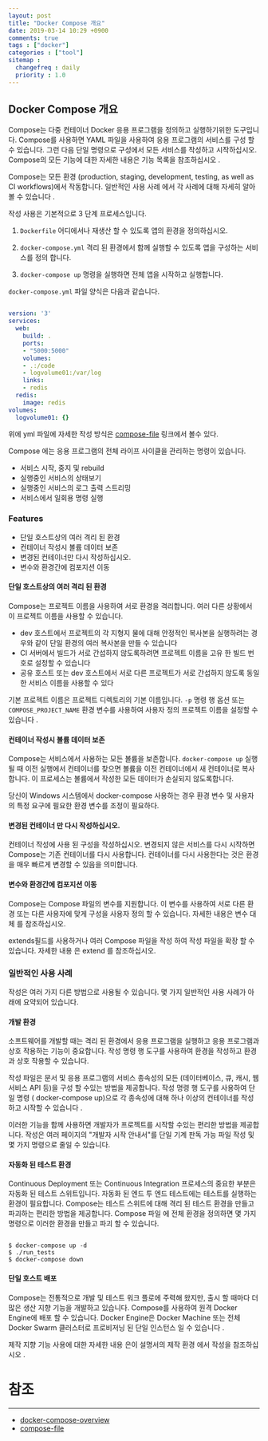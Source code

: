 ```yaml
---
layout: post
title: "Docker Compose 개요"
date: 2019-03-14 10:29 +0900
comments: true
tags : ["docker"]
categories : ["tool"]
sitemap :
  changefreq : daily
  priority : 1.0
---
```

## Docker Compose 개요

Compose는 다중 컨테이너 Docker 응용 프로그램을 정의하고 실행하기위한 도구입니다. 
Compose를 사용하면 YAML 파일을 사용하여 응용 프로그램의 서비스를 구성 할 수 있습니다. 
그런 다음 단일 명령으로 구성에서 모든 서비스를 작성하고 시작하십시오. 
Compose의 모든 기능에 대한 자세한 내용은 기능 목록을 참조하십시오 .

Compose는 모든 환경 (production, staging, development, testing, as well as CI workflows)에서 작동합니다. 
일반적인 사용 사례 에서 각 사례에 대해 자세히 알아볼 수 있습니다 .

작성 사용은 기본적으로 3 단계 프로세스입니다.

1. `Dockerfile` 어디에서나 재생산 할 수 있도록 앱의 환경을 정의하십시오.

1. `docker-compose.yml` 격리 된 환경에서 함께 실행할 수 있도록 앱을 구성하는 서비스를 정의 합니다.

1. `docker-compose up` 명령을 실행하면 전체 앱을 시작하고 실행합니다.

`docker-compose.yml` 파일 양식은 다음과 같습니다.

```yaml

version: '3'
services:
  web:
    build: .
    ports:
    - "5000:5000"
    volumes:
    - .:/code
    - logvolume01:/var/log
    links:
    - redis
  redis:
    image: redis
volumes:
  logvolume01: {}

```

위에 yml 파일에 자세한 작성 방식은 [compose-file](https://docs.docker.com/compose/compose-file/) 링크에서 볼수 있다.

Compose 에는 응용 프로그램의 전체 라이프 사이클을 관리하는 명령이 있습니다.

* 서비스 시작, 중지 및 rebuild
* 실행중인 서비스의 상태보기
* 실행중인 서비스의 로그 출력 스트리밍
* 서비스에서 일회용 명령 실행

### Features

* 단일 호스트상의 여러 격리 된 환경
* 컨테이너 작성시 볼륨 데이터 보존
* 변경된 컨테이너만 다시 작성하십시오.
* 변수와 환경간에 컴포지션 이동

#### 단일 호스트상의 여러 격리 된 환경

Compose는 프로젝트 이름을 사용하여 서로 환경을 격리합니다. 
여러 다른 상황에서 이 프로젝트 이름을 사용할 수 있습니다.

* dev 호스트에서 프로젝트의 각 지형지 물에 대해 안정적인 복사본을 실행하려는 경우와 같이 단일 환경의 여러 복사본을 만들 수 있습니다
* CI 서버에서 빌드가 서로 간섭하지 않도록하려면 프로젝트 이름을 고유 한 빌드 번호로 설정할 수 있습니다
* 공유 호스트 또는 dev 호스트에서 서로 다른 프로젝트가 서로 간섭하지 않도록 동일한 서비스 이름을 사용할 수 있다

기본 프로젝트 이름은 프로젝트 디렉토리의 기본 이름입니다.
`-p` 명령 행 옵션 또는 `COMPOSE_PROJECT_NAME` 환경 변수를 사용하여 사용자 정의 프로젝트 이름을 설정할 수 있습니다 .

#### 컨테이너 작성시 볼륨 데이터 보존

Compose는 서비스에서 사용하는 모든 볼륨을 보존합니다. 
`docker-compose up` 실행될 때 이전 실행에서 컨테이너를 찾으면 볼륨을 이전 컨테이너에서 새 컨테이너로 복사합니다. 
이 프로세스는 볼륨에서 작성한 모든 데이터가 손실되지 않도록합니다.

당신이 Windows 시스템에서 docker-compose 사용하는 경우 환경 변수 및 사용자의 특정 요구에 필요한 환경 변수를 조정이 필요하다.

#### 변경된 컨테이너 만 다시 작성하십시오.

컨테이너 작성에 사용 된 구성을 작성하십시오. 
변경되지 않은 서비스를 다시 시작하면 Compose는 기존 컨테이너를 다시 사용합니다. 
컨테이너를 다시 사용한다는 것은 환경을 매우 빠르게 변경할 수 있음을 의미합니다.

#### 변수와 환경간에 컴포지션 이동

Compose는 Compose 파일의 변수를 지원합니다. 
이 변수를 사용하여 서로 다른 환경 또는 다른 사용자에 맞게 구성을 사용자 정의 할 수 있습니다. 
자세한 내용은 변수 대체 를 참조하십시오.

extends필드를 사용하거나 여러 Compose 파일을 작성 하여 작성 파일을 확장 할 수 있습니다. 
자세한 내용 은 extend 를 참조하십시오.

### 일반적인 사용 사례

작성은 여러 가지 다른 방법으로 사용될 수 있습니다. 몇 가지 일반적인 사용 사례가 아래에 요약되어 있습니다.

#### 개발 환경

소프트웨어를 개발할 때는 격리 된 환경에서 응용 프로그램을 실행하고 응용 프로그램과 상호 작용하는 기능이 중요합니다. 
작성 명령 행 도구를 사용하여 환경을 작성하고 환경과 상호 작용할 수 있습니다.

작성 파일은 문서 및 응용 프로그램의 서비스 종속성의 모든 (데이터베이스, 큐, 캐시, 웹 서비스 API 등)을 구성 할 수있는 방법을 제공합니다. 
작성 명령 행 도구를 사용하여 단일 명령 ( docker-compose up)으로 각 종속성에 대해 하나 이상의 컨테이너를 작성하고 시작할 수 있습니다 .

이러한 기능을 함께 사용하면 개발자가 프로젝트를 시작할 수있는 편리한 방법을 제공합니다. 
작성은 여러 페이지의 "개발자 시작 안내서"를 단일 기계 판독 가능 파일 작성 및 몇 가지 명령으로 줄일 수 있습니다.

#### 자동화 된 테스트 환경

Continuous Deployment 또는 Continuous Integration 프로세스의 중요한 부분은 자동화 된 테스트 스위트입니다. 
자동화 된 엔드 투 엔드 테스트에는 테스트를 실행하는 환경이 필요합니다. 
Compose는 테스트 스위트에 대해 격리 된 테스트 환경을 만들고 파괴하는 편리한 방법을 제공합니다. 
Compose 파일 에 전체 환경을 정의하면 몇 가지 명령으로 이러한 환경을 만들고 파괴 할 수 있습니다.

```

$ docker-compose up -d
$ ./run_tests
$ docker-compose down

```

#### 단일 호스트 배포

Compose는 전통적으로 개발 및 테스트 워크 플로에 주력해 왔지만, 출시 할 때마다 더 많은 생산 지향 기능을 개발하고 있습니다. 
Compose를 사용하여 원격 Docker Engine에 배포 할 수 있습니다. 
Docker Engine은 Docker Machine 또는 전체 Docker Swarm 클러스터로 프로비저닝 된 단일 인스턴스 일 수 있습니다 .

제작 지향 기능 사용에 대한 자세한 내용 은이 설명서의 제작 환경 에서 작성을 참조하십시오 .

# 참조
-----
* [docker-compose-overview](https://docs.docker.com/compose/overview/)
* [compose-file](https://docs.docker.com/compose/compose-file/)


